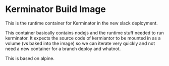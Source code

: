 # Kerminator Build Image

This is the runtime container for Kerminator in the new slack deployment.

This container basically contains nodejs and the runtime stuff needed to run kerminator. It expects the source code of kermiantor to be mounted in as a volume (vs baked into the image) so we can iterate very quickly and not need a new container for a branch deploy and whatnot.

This is based on alpine.

